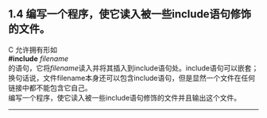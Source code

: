 ## 1.4 编写一个程序，使它读入被一些include语句修饰的文件。
C 允许拥有形如  
**\#include** _filename_  
的语句，它将*filename*读入并将其插入到include语句处。include语句可以嵌套；  
换句话说，文件filename本身还可以包含include语句，但是显然一个文件在任何链接中都不能包含它自己。  
编写一个程序，使它读入被一些include语句修饰的文件并且输出这个文件。

---

